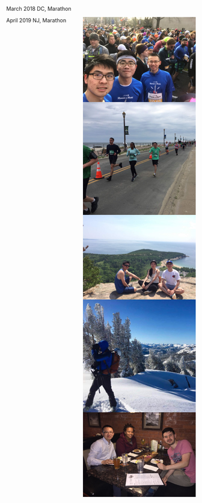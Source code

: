 
March 2018 DC, Marathon

<img align="right" src="/assets/img/m.jpg" alt="" width="300">

April 2019 NJ, Marathon

<img align="right" src="/assets/img/marathon2.jpeg" alt="" width="300">


<img align="right" src="/assets/img/acadia2.jpeg" alt="" width="300">

<img align="right" src="/assets/img/skiing.jpeg" alt="" width="300">

<img align="right" src="/assets/img/Intern.jpeg" alt="" width="300">

<img align="right" src="/assets/img/footbball.jpeg" alt="" width="300">


